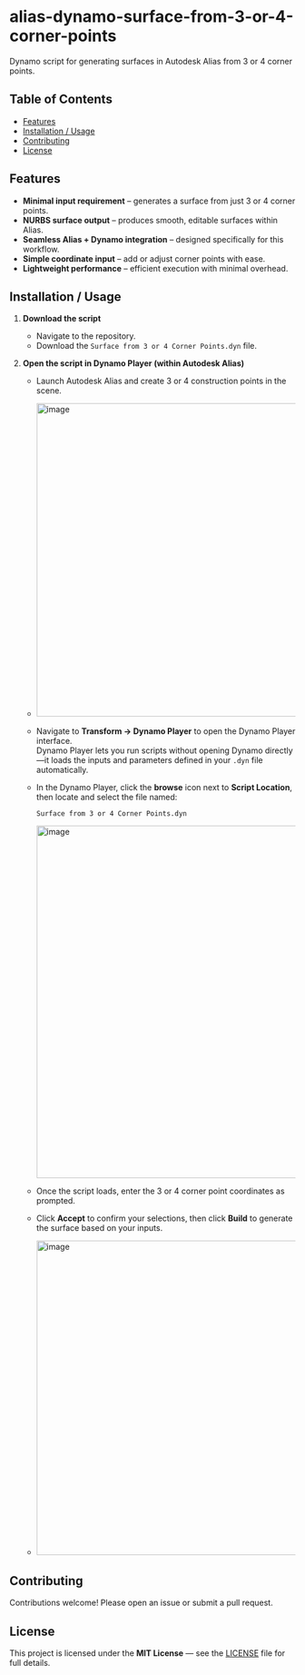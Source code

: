 # alias-dynamo-surface-from-3-or-4-corner-points

Dynamo script for generating surfaces in Autodesk Alias from 3 or 4 corner points.

## Table of Contents
- [Features](#features)
- [Installation / Usage](#installation--usage)
- [Contributing](#contributing)
- [License](#license)



## Features

- **Minimal input requirement** – generates a surface from just 3 or 4 corner points.
- **NURBS surface output** – produces smooth, editable surfaces within Alias.
- **Seamless Alias + Dynamo integration** – designed specifically for this workflow.
- **Simple coordinate input** – add or adjust corner points with ease.
- **Lightweight performance** – efficient execution with minimal overhead.

## Installation / Usage

1. **Download the script**
   - Navigate to the repository.
   - Download the `Surface from 3 or 4 Corner Points.dyn` file.

2. **Open the script in Dynamo Player (within Autodesk Alias)**
   - Launch Autodesk Alias and create 3 or 4 construction points in the scene.
   - <img width="732" height="552" alt="image" src="https://github.com/user-attachments/assets/b956e5e0-65ec-488f-a9d6-5cef20aa1ada" />


   - Navigate to **Transform → Dynamo Player** to open the Dynamo Player interface.  
     Dynamo Player lets you run scripts without opening Dynamo directly—it loads the inputs and parameters defined in your `.dyn` file automatically.
   - In the Dynamo Player, click the **browse** icon next to **Script Location**, then locate and select the file named:
     ```
     Surface from 3 or 4 Corner Points.dyn
     ```
     <img width="1161" height="621" alt="image" src="https://github.com/user-attachments/assets/fa79a69b-a0c9-44e7-8d16-61b002df7324" />

   - Once the script loads, enter the 3 or 4 corner point coordinates as prompted.
   - Click **Accept** to confirm your selections, then click **Build** to generate the surface based on your inputs.
   - <img width="1077" height="554" alt="image" src="https://github.com/user-attachments/assets/a0b7e896-0d4d-4cc1-bbe2-dddb0fedd528" />


    
## Contributing

Contributions welcome! Please open an issue or submit a pull request.

## License

This project is licensed under the **MIT License** — see the [LICENSE](LICENSE) file for full details.



